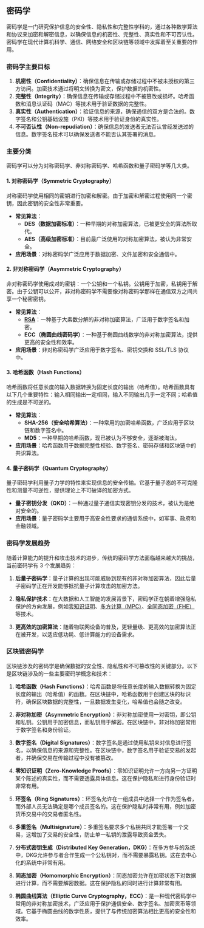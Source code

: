 ## 密码学

密码学是一门研究保护信息的安全性、隐私性和完整性学科的，通过各种数学算法和协议来加密和解密信息，以确保信息的机密性、完整性、真实性和不可否认性。密码学在现代计算机科学、通信、网络安全和区块链等领域中发挥着至关重要的作用。

### 密码学主要目标

1. **机密性（Confidentiality）**：确保信息在传输或存储过程中不被未授权的第三方访问。加密技术通过将明文转换为密文，保护数据的机密性。
2. **完整性（Integrity）**：确保信息在传输或存储过程中不被篡改或损坏。哈希函数和消息认证码（MAC）等技术用于验证数据的完整性。
3. **真实性（Authentication）**：验证信息的来源，确保通信的双方是合法的。数字签名和公钥基础设施（PKI）等技术用于验证身份的真实性。
4. **不可否认性（Non-repudiation）**：确保信息的发送者无法否认曾经发送过的信息。数字签名技术可以确保发送者不能否认其签署的消息。



### 主要分类

密码学可以分为对称密码学、非对称密码学、哈希函数和量子密码学等几大类。

#### 1. 对称密码学（Symmetric Cryptography）

对称密码学使用相同的密钥进行加密和解密。由于加密和解密过程使用同一个密钥，因此密钥的安全性非常重要。

- **常见算法**：
  - **DES（数据加密标准）**：一种早期的对称加密算法，已被更安全的算法所取代。
  - **AES（高级加密标准）**：目前最广泛使用的对称加密算法，被认为非常安全。
- **应用场景**：对称密码学广泛应用于数据加密、文件加密和安全通信中。

#### 2. 非对称密码学（Asymmetric Cryptography）

非对称密码学使用成对的密钥：一个公钥和一个私钥。公钥用于加密，私钥用于解密。由于公钥可以公开，非对称密码学不需要像对称密码学那样在通信双方之间共享一个秘密密钥。

- **常见算法**：
  - **[RSA](https://learnblockchain.cn/tags/RSA算法)**：一种基于大素数分解的非对称加密算法，广泛用于数字签名和加密。
  - **ECC（椭圆曲线密码学）**：一种基于椭圆曲线数学的非对称加密算法，提供更高的安全性和效率。
- **应用场景**：非对称密码学广泛应用于数字签名、密钥交换和 SSL/TLS 协议中。

#### 3. 哈希函数（Hash Functions）

哈希函数将任意长度的输入数据转换为固定长度的输出（哈希值）。哈希函数具有以下几个重要特性：输入相同输出一定相同，输入不同输出几乎一定不同；哈希值的生成是不可逆的。

- **常见算法**：
  - **SHA-256（安全哈希算法）**：一种常用的加密哈希函数，广泛应用于区块链和数字签名中。
  - **MD5**：一种早期的哈希函数，现已被认为不够安全，逐渐被淘汰。
- **应用场景**：哈希函数用于数据完整性校验、数字签名、密码存储和区块链中的共识算法。

#### 4. 量子密码学（Quantum Cryptography）

量子密码学利用量子力学的特性来实现信息的安全传输。它基于量子态的不可克隆性和测量不可逆性，提供理论上不可破译的加密方式。

- **量子密钥分发（QKD）**：一种通过量子通信实现密钥分发的技术，被认为是绝对安全的。
- **应用场景**：量子密码学主要用于高安全性要求的通信系统中，如军事、政府和金融领域。



### 密码学发展趋势

随着计算能力的提升和攻击技术的进步，传统的密码学方法面临越来越大的挑战， 当前密码学有 3 个发展趋势：

1. **后量子密码学**：量子计算的出现可能威胁到现有的非对称加密算法，因此后量子密码学正在开发能够抵抗量子计算攻击的加密方法。

2. **隐私保护技术**：在大数据和人工智能的发展背景下，密码学正在朝着增强隐私保护的方向发展，例如[零知识证明](https://learnblockchain.cn/tags/零知识证明)、[多方计算（MPC）](https://learnblockchain.cn/tags/MPC)、[全同态加密（FHE）](https://learnblockchain.cn/tags/FHE)等技术。

3. **更高效的加密算法**：随着物联网设备的普及，更轻量级、更高效的加密算法正在被开发，以适应低功耗、低计算能力的设备需求。











### 区块链密码学

区块链涉及的密码学是确保数据的安全性、隐私性和不可篡改性的关键部分。以下是区块链涉及的一些主要密码学概念和技术：

1. **哈希函数（Hash Functions）**：哈希函数是将任意长度的输入数据转换为固定长度的输出（哈希值）的函数。在区块链中，哈希函数用于创建区块的标识符，确保区块数据的完整性，一旦数据发生变化，哈希值也会随之改变。

2. **非对称加密（Asymmetric Encryption）**：非对称加密使用一对密钥，即公钥和私钥。公钥用于加密信息，而私钥用于解密。在区块链中，非对称加密常用于数字签名和身份验证。

3. **数字签名（Digital Signatures）**：数字签名是通过使用私钥来对信息进行签名，以确保信息的来源和完整性。在区块链中，数字签名用于验证交易的发起者，并确保交易在传输过程中没有被篡改。

4. **零知识证明（Zero-Knowledge Proofs）**：零知识证明允许一方向另一方证明某个陈述的真实性，而不需要透露具体信息。这在保护隐私和进行身份验证时非常有用。

5. **环签名（Ring Signatures）**：环签名允许在一组成员中选择一个作为签名者，而外部人员无法确定是哪个成员签名的。这在保护隐私时非常有用，例如加密货币交易中的交易者匿名性。

6. **多重签名（Multisignature）**：多重签名要求多个私钥共同才能签署一个交易，这增加了交易的安全性，防止单一私钥的泄露导致资金丢失。

7. **分布式密钥生成（Distributed Key Generation，DKG）**：在多方参与的系统中，DKG允许参与者合作生成一个公私钥对，而不需要暴露私钥。这在去中心化的系统中非常有用。

8. **同态加密（Homomorphic Encryption）**：同态加密允许在加密状态下对数据进行计算，而不需要解密数据。这在保护隐私的同时进行计算非常有用。

9. **椭圆曲线算法（Elliptic Curve Cryptography，ECC）**：是一种现代密码学中常用的非对称加密技术，广泛应用于保护通信安全、数字签名、加密货币等领域。它基于椭圆曲线的数学性质，提供了与传统加密算法相比更高的安全性和效率。


